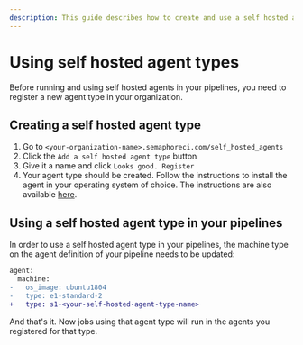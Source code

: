 ```yaml
---
description: This guide describes how to create and use a self hosted agent type
---
```


# Using self hosted agent types

Before running and using self hosted agents in your pipelines, you need to register a new agent type in your organization.

## Creating a self hosted agent type

1. Go to `<your-organization-name>.semaphoreci.com/self_hosted_agents`
2. Click the `Add a self hosted agent type` button
3. Give it a name and click `Looks good. Register`
4. Your agent type should be created. Follow the instructions to install the agent in your operating system of choice. The instructions are also available [here][installing-agents].

## Using a self hosted agent type in your pipelines

In order to use a self hosted agent type in your pipelines, the machine type on the agent definition of your pipeline needs to be updated:

```diff
agent:
  machine:
-   os_image: ubuntu1804
-   type: e1-standard-2
+   type: s1-<your-self-hosted-agent-type-name>
```

And that's it. Now jobs using that agent type will run in the agents you registered for that type.

[installing-agents]: ./installing-a-self-hosted-agent.md
